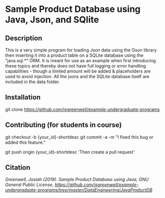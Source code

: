 # Sample Product Database using Java, Json, and SQlite

## Description
This is a very simple program for loading Json data using the Gson library then inserting it into a product table on a SQLite database using the "java.sql.*" ORM. It is meant for use as an example when first introducing these topics and thereby does not have full logging or error handling capabilities - though a limited amount will be added & placeholders are used to avoid injection. All the jsons and the SQLite database itself are included in the data folder.

## Installation
git clone https://github.com/jsgreenwell/example-undergraduate-programs

## Contributing (for students in course)
git checkout -b {your_id}-shortdesc
git commit -a -m "I fixed this bug or added this feature."

git push origin {your_id}-shortdesc
'Then create a pull request'

## Citation
*Greenwell, Josiah (2019). Sample Product Database using Java, GNU General Public License, https://github.com/jsgreenwell/example-undergraduate-programs/tree/master/DataEngineering/JavaProductDB*
